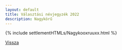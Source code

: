 ```yaml
---
layout: default
title: Választási névjegyzék 2022
description: Nagykörű
---
```


{% include settlementHTMLs/Nagykooxruuxx.html %}

[Vissza](./)